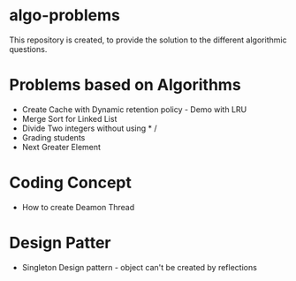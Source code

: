 # algo-problems
This repository is created, to provide the solution to the different algorithmic questions.

# Problems based on Algorithms
- Create Cache with Dynamic retention policy - Demo with LRU
- Merge Sort for Linked List
- Divide Two integers without using * /
- Grading students
- Next Greater Element

# Coding Concept
- How to create Deamon Thread

# Design Patter
- Singleton Design pattern - object can't be created by reflections

